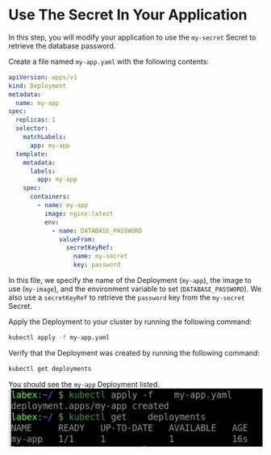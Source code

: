 # Use The Secret In Your Application

In this step, you will modify your application to use the `my-secret` Secret to retrieve the database password.

Create a file named `my-app.yaml` with the following contents:

```yaml
apiVersion: apps/v1
kind: Deployment
metadata:
  name: my-app
spec:
  replicas: 1
  selector:
    matchLabels:
      app: my-app
  template:
    metadata:
      labels:
        app: my-app
    spec:
      containers:
        - name: my-app
          image: nginx:latest
          env:
            - name: DATABASE_PASSWORD
              valueFrom:
                secretKeyRef:
                  name: my-secret
                  key: password
```

In this file, we specify the name of the Deployment (`my-app`), the image to use (`my-image`), and the environment variable to set (`DATABASE_PASSWORD`). We also use a `secretKeyRef` to retrieve the `password` key from the `my-secret` Secret.

Apply the Deployment to your cluster by running the following command:

```bash
kubectl apply -f my-app.yaml
```

Verify that the Deployment was created by running the following command:

```bash
kubectl get deployments
```

You should see the `my-app` Deployment listed.
![lab-configuring-apps-with-secrets-2](assets/lab-configuring-apps-with-secrets-2.png)
